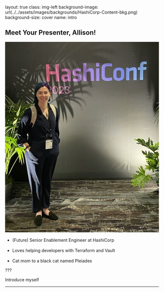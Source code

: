 layout: true
class: img-left
background-image: url(../../assets/images/backgrounds/HashiCorp-Content-bkg.png)
background-size: cover
name: intro

## Meet Your Presenter, Allison!

![Allison profile img](./assets/images/slide_images/profile_photo.png)

- (Future) Senior Enablement Engineer at HashiCorp
<br></br>
- Loves helping developers with Terraform and Vault
</br></br>
- Cat mom to a black cat named Pleiades

???

Introduce myself

---
